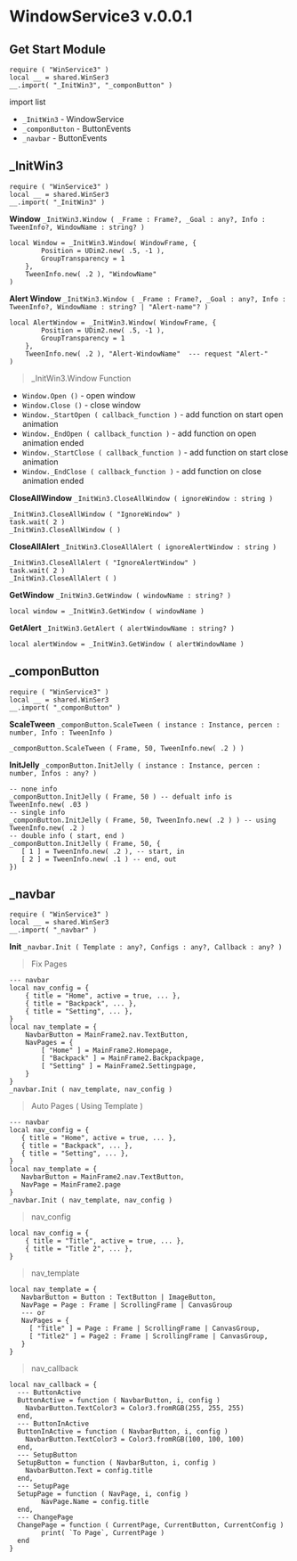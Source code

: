 # WindowService3 v.0.0.1
## Get Start Module
```luau
require ( "WinService3" )
local __ = shared.WinSer3
__.import( "_InitWin3", "_componButton" )
```
import list
- `_InitWin3` - WindowService
- `_componButton` - ButtonEvents
- `_navbar` - ButtonEvents

## _InitWin3
```luau
require ( "WinService3" )
local __ = shared.WinSer3
__.import( "_InitWin3" )
```
 **Window** `_InitWin3.Window ( _Frame : Frame?, _Goal : any?, Info : TweenInfo?, WindowName : string? )`
```luau
local Window = _InitWin3.Window( WindowFrame, {
        Position = UDim2.new( .5, -1 ),
        GroupTransparency = 1
    }, 
    TweenInfo.new( .2 ), "WindowName" 
)
```

 **Alert Window** `_InitWin3.Window ( _Frame : Frame?, _Goal : any?, Info : TweenInfo?, WindowName : string? | "Alert-name"? )`
```luau
local AlertWindow = _InitWin3.Window( WindowFrame, {
        Position = UDim2.new( .5, -1 ),
        GroupTransparency = 1
    }, 
    TweenInfo.new( .2 ), "Alert-WindowName"  --- request "Alert-"
)
```
> _InitWin3.Window Function
- `Window.Open ()` - open window
- `Window.Close ()` - close window
- `Window._StartOpen ( callback_function )` - add function on start open animation
- `Window._EndOpen ( callback_function )` - add function on open animation ended
- `Window._StartClose ( callback_function )` - add function on start close animation
- `Window._EndClose ( callback_function )` - add function on close animation ended

 **CloseAllWindow** `_InitWin3.CloseAllWindow ( ignoreWindow : string )`
 ```luau
_InitWin3.CloseAllWindow ( "IgnoreWindow" )
task.wait( 2 )
_InitWin3.CloseAllWindow ( )
 ```
 **CloseAllAlert** `_InitWin3.CloseAllAlert ( ignoreAlertWindow : string )`
  ```luau
_InitWin3.CloseAllAlert ( "IgnoreAlertWindow" )
task.wait( 2 )
_InitWin3.CloseAllAlert ( )
 ```
 **GetWindow** `_InitWin3.GetWindow ( windowName : string? )`
  ```luau
local window = _InitWin3.GetWindow ( windowName )
 ```
 **GetAlert** `_InitWin3.GetAlert ( alertWindowName : string? )`
  ```luau
local alertWindow = _InitWin3.GetWindow ( alertWindowName )
 ```

 ## _componButton
 ```luau
require ( "WinService3" )
local __ = shared.WinSer3
__.import( "_componButton" )
 ```
 **ScaleTween** `_componButton.ScaleTween ( instance : Instance, percen : number, Info : TweenInfo )`
 ```luau
_componButton.ScaleTween ( Frame, 50, TweenInfo.new( .2 ) )
 ```
  **InitJelly** `_componButton.InitJelly ( instance : Instance, percen : number, Infos : any? )`
 ```luau
-- none info
_componButton.InitJelly ( Frame, 50 ) -- defualt info is TweenInfo.new( .03 )
-- single info
_componButton.InitJelly ( Frame, 50, TweenInfo.new( .2 ) ) -- using TweenInfo.new( .2 )
-- double info ( start, end )
_componButton.InitJelly ( Frame, 50, {
    [ 1 ] = TweenInfo.new( .2 ), -- start, in
    [ 2 ] = TweenInfo.new( .1 ) -- end, out
}) 
 ```

## _navbar
 ```luau
require ( "WinService3" )
local __ = shared.WinSer3
__.import( "_navbar" )
 ```
  **Init** `_navbar.Init ( Template : any?, Configs : any?, Callback : any? )`
 > Fix Pages
```luau
--- navbar
local nav_config = {
    { title = "Home", active = true, ... },
    { title = "Backpack", ... },
    { title = "Setting", ... },
}
local nav_template = {
    NavbarButton = MainFrame2.nav.TextButton,
    NavPages = {
        [ "Home" ] = MainFrame2.Homepage,
        [ "Backpack" ] = MainFrame2.Backpackpage,
        [ "Setting" ] = MainFrame2.Settingpage,
    }
}
_navbar.Init ( nav_template, nav_config )
```
 > Auto Pages ( Using Template )
 ```luau
--- navbar
local nav_config = {
    { title = "Home", active = true, ... },
    { title = "Backpack", ... },
    { title = "Setting", ... },
}
local nav_template = {
    NavbarButton = MainFrame2.nav.TextButton,
    NavPage = MainFrame2.page
}
_navbar.Init ( nav_template, nav_config )
```
 > nav_config
```luau
local nav_config = {
    { title = "Title", active = true, ... },
    { title = "Title 2", ... },
}
```
 > nav_template
 ```luau
local nav_template = {
    NavbarButton = Button : TextButton | ImageButton,
    NavPage = Page : Frame | ScrollingFrame | CanvasGroup
    --- or
    NavPages = {
      [ "Title" ] = Page : Frame | ScrollingFrame | CanvasGroup,
      [ "Title2" ] = Page2 : Frame | ScrollingFrame | CanvasGroup,
    }
}
```
 > nav_callback
```luau
local nav_callback = {
  --- ButtonActive
  ButtonActive = function ( NavbarButton, i, config )
    NavbarButton.TextColor3 = Color3.fromRGB(255, 255, 255)
  end,
  --- ButtonInActive
  ButtonInActive = function ( NavbarButton, i, config )
    NavbarButton.TextColor3 = Color3.fromRGB(100, 100, 100)
  end,
  --- SetupButton
  SetupButton = function ( NavbarButton, i, config )
    NavbarButton.Text = config.title
  end,
  --- SetupPage
  SetupPage = function ( NavPage, i, config )
        NavPage.Name = config.title
  end,
  --- ChangePage
  ChangePage = function ( CurrentPage, CurrentButton, CurrentConfig )
        print( `To Page`, CurrentPage )
  end
}
```